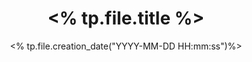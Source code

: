 ---
title: <% tp.file.title %>
date: <% tp.file.creation_date("YYYY-MM-DD HH:mm:ss")%>
modificationDate: <% tp.file.last_modified_date("YYYY MMMM Do dddd HH:mm:ss")%>
categories: 
	- <%tp.file.folder()%>
tags: []
sticky: []
published: true
category_bar: true
---
